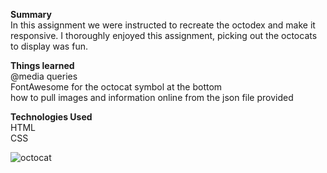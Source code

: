  <strong>Summary</strong><br/>
In this assignment we were instructed to recreate the octodex and make it responsive. I thoroughly enjoyed this assignment, picking out the octocats to display was fun.    

<strong>Things learned</strong><br/>
@media queries<br/>
FontAwesome for the octocat symbol at the bottom<br/>
how to pull images and information online from the json file provided<br/>

<strong>Technologies Used</strong><br/>
HTML<br/>
CSS<br/>


![octocat](https://user-images.githubusercontent.com/44300521/49692342-459c4b80-fb26-11e8-9d82-4f5fcd63da21.gif)
